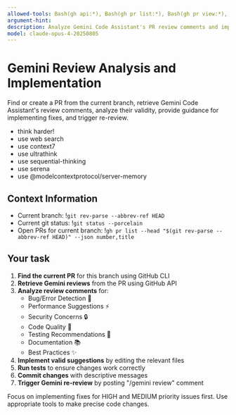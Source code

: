 ```yaml
---
allowed-tools: Bash(gh api:*), Bash(gh pr list:*), Bash(gh pr view:*), Bash(gh pr comment:*), Bash(git rev-parse:*), Bash(git status:*), Bash(git diff:*), Bash(git commit:*), Bash(git push:*)
argument-hint:
description: Analyze Gemini Code Assistant's PR review comments and implement fixes
model: claude-opus-4-20250805
---
```


# Gemini Review Analysis and Implementation

Find or create a PR from the current branch, retrieve Gemini Code Assistant's review comments, analyze their validity, provide guidance for implementing fixes, and trigger re-review.

- think harder!
- use web search
- use context7
- use ultrathink
- use sequential-thinking
- use serena
- use @modelcontextprotocol/server-memory

## Context Information

- Current branch: !`git rev-parse --abbrev-ref HEAD`
- Current git status: !`git status --porcelain`
- Open PRs for current branch: !`gh pr list --head "$(git rev-parse --abbrev-ref HEAD)" --json number,title`

## Your task

1. **Find the current PR** for this branch using GitHub CLI
2. **Retrieve Gemini reviews** from the PR using GitHub API
3. **Analyze review comments** for:
   - Bug/Error Detection 🐛
   - Performance Suggestions ⚡
   - Security Concerns 🔒
   - Code Quality 🧹
   - Testing Recommendations 🧪
   - Documentation 📚
   - Best Practices ✨
4. **Implement valid suggestions** by editing the relevant files
5. **Run tests** to ensure changes work correctly
6. **Commit changes** with descriptive messages
7. **Trigger Gemini re-review** by posting "/gemini review" comment

Focus on implementing fixes for HIGH and MEDIUM priority issues first. Use appropriate tools to make precise code changes.
